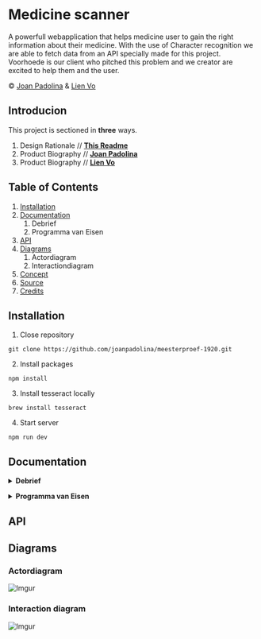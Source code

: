 # Medicine scanner

A powerfull webapplication that helps medicine user to gain the right information about their medicine. With the use of Character recognition we are able to fetch data from an API specially made for this project. Voorhoede is our client who pitched this problem and we creator are excited to help them and the user.

© [Joan Padolina](www.github.com/joanpadolina) & [Lien Vo](www.github.com/nlvo)

## Introducion
This project is sectioned in __three__ ways.

1. Design Rationale // __[This Readme](https://github.com/joanpadolina/meesterproef-1920)__
1. Product Biography // __[Joan Padolina](https://github.com/joanpadolina/meesterproef-1920/wiki)__
1. Product Biography // __[Lien Vo](https://github.com/nlvo/meesterproef-1920/wiki)__

## Table of Contents

1. [Installation](#installation)
1. [Documentation](#documentation)
    1. Debrief 
    2. Programma van Eisen
1. [API](#api)
1. [Diagrams](#diagrams)
    1. Actordiagram
    2. Interactiondiagram
1. [Concept](#concept)
1. [Source](#source)
1. [Credits](#credits)


## Installation

1. Close repository
```
git clone https://github.com/joanpadolina/meesterproef-1920.git
```

2. Install packages
```
npm install 
```
3. Install tesseract locally
```
brew install tesseract
```
4. Start server
``` 
npm run dev 
```

## Documentation

__<details><summary>Debrief</summary>__
<p>

## Medicijn Scanner
18 mei 2020

### Inleiding

Voorhoede is een bedrijf die zich bezighoudt met gebruikers en gebruikersbeleving op het internet. Aan ons is gevraagd om een concept te ontwikkelen waarbij medicijngebruikers de juiste medicijn binnen krijgt door gebruik te maken van Machine Learning. 
Hoofdvraag: Hoe maak je het zoeken, naar medicijn met de specifieke registratie nummer en actieve stoffen, makkelijker voor medicijngebruikers.
Opdracht
Voor dit project is aan ons gevraagd webapplicatie te maken waarmee je een medicijndoosje kunt scannen, met behulp van een webcam of met de camera van je mobiel. Het doel van de medicijn scanner is om informatie te verkrijgen over jou medicijn.
De gebruiker kan met de webapplicatie de naam of registratienummer van een medicijndoosje scannen en hiervoor zullen we gebruik maken van Machine Learning. Door middel van Optical Character Recognition (OCR), kunnen we teksten herkennen en koppelen aan de juiste data. Op basis hiervan kunnen we de juiste informatie beschikbaar stellen voor de gebruiker.
### Doelgroep
Ons doelgroep zijn medicijngebruikers die vaak of veel medicijnen van de apotheek halen.
Doel
Het doel van de webapplicatie is de gebruiker helpen met het verkrijgen van de juiste informatie over zijn of haar medicijn. Wij willen een goede gebruikers beleving creëren door de applicatie heen, zonder verwarringen en content gericht werken.
### Eisen en wensen
* Scannen: De gebruiker is in staat om informatie te verkrijgen van de desbetreffende medicijn door gebruik te maken van zijn of haar camera van de telefoon of computer.
* Informatie verkrijgen: De gebruiker krijgt door de scanner de juiste data binnen waardoor de informatie en de bijsluiter beschikbaar is.
* Error handelingen: Door de grote dataset kan het zijn dat er geen informatie beschikbaar is. Stel de gebruiker daarom tot rust door ze goed en duidelijk door te verwijzen.
### Technische eisen
* Dataset uit de geleverde API
* Teksten herkennen uit foto’s
* Foto’s als gescannde document kunnen opslaan
* *extra Bijsluiter toevoegen als er een pdf beschikbaar is

### Planning

|             |   maandag   |   dinsdag   |   woensdag    |   donderdag   |   vrijdag   |
| ----------  | ----------  |  -----------  | ------------  | ----------- | ----------- |
| sprint 0 `week 21`   | `9:30` <br> meeting kickoff case & vragen |  `9:30` <br> Debrief case inleveren op slack  |   |   |   |
| sprint 1 `week 22`  | `9:00` <br> Eerste demo  |   |   |   | `10:00` <br> Tweede Demo  |
| sprint 2 `week 23`  |   |   |   |   | `10:00` <br> Derde Demo   |
| sprint 3 `week 24`  |   |   |   |   | `10:00` <br> Vierde Demo   |
| sprint 3 `week 24`  |   |   |   | :star: __Demo Final__  |   |

</p>
</details>

__<details><summary> Programma van Eisen </summary>__  
 <p>
   
## Programma van Eisen
* Scan text door middel van een foto
* Geef meerdere suggesties vanuit de api aan de hand van de scan
* Handmatig zoeken door de medicijnlijst
* Geeft de meest recente zoekopdracht op de hoofdpagina
* Genoeg feedback als het scannen te lang duurt
* Zowel voor mobiel als voor laptop beschikbaar
* Offline beschikbaar
* *extra Mogelijkheid om de webapplicatie te downloaden?
* *extra Vind de juiste bijsluiter bij elke zoekresultaat
* *extra mogelijkheid om live te scannen door middel van je camera/webcam
</p>
</details>


## API

## Diagrams

### Actordiagram
![Imgur](https://i.imgur.com/wyqiLwB.png)
### Interaction diagram
![Imgur](https://i.imgur.com/7CyWxtv.png)
